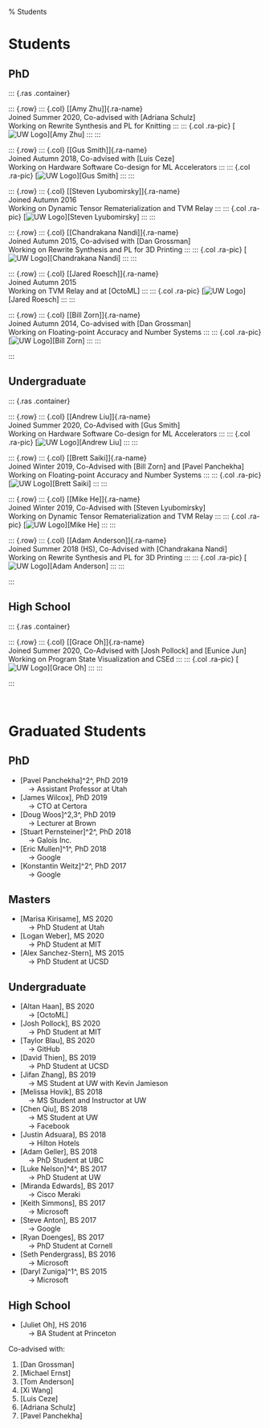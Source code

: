 % Students

<!-- TODO STARS -->

# Students

## PhD

::: {.ras .container}

::: {.row}
::: {.col}
  [[Amy Zhu]]{.ra-name} \
  Joined Summer 2020, Co-advised with [Adriana Schulz] \
  Working on Rewrite Synthesis and PL for Knitting
:::
::: {.col .ra-pic}
  [![UW Logo](thumb/logo-uw.png)][Amy Zhu]
:::
:::

::: {.row}
::: {.col}
  [[Gus Smith]]{.ra-name} \
  Joined Autumn 2018, Co-advised with [Luis Ceze] \
  Working on Hardware Software Co-design for ML Accelerators
:::
::: {.col .ra-pic}
  [![UW Logo](thumb/logo-uw.png)][Gus Smith]
:::
:::

::: {.row}
::: {.col}
  [[Steven Lyubomirsky]]{.ra-name} \
  Joined Autumn 2016 \
  Working on Dynamic Tensor Rematerialization and TVM Relay
:::
::: {.col .ra-pic}
  [![UW Logo](thumb/logo-uw.png)][Steven Lyubomirsky]
:::
:::

::: {.row}
::: {.col}
  [[Chandrakana Nandi]]{.ra-name} \
  Joined Autumn 2015, Co-advised with [Dan Grossman] \
  Working on Rewrite Synthesis and PL for 3D Printing
:::
::: {.col .ra-pic}
  [![UW Logo](thumb/logo-uw.png)][Chandrakana Nandi]
:::
:::

::: {.row}
::: {.col}
  [[Jared Roesch]]{.ra-name} \
  Joined Autumn 2015 \
  Working on TVM Relay and at [OctoML]
:::
::: {.col .ra-pic}
  [![UW Logo](thumb/logo-uw.png)][Jared Roesch]
:::
:::

::: {.row}
::: {.col}
  [[Bill Zorn]]{.ra-name} \
  Joined Autumn 2014, Co-advised with [Dan Grossman] \
  Working on Floating-point Accuracy and Number Systems
:::
::: {.col .ra-pic}
  [![UW Logo](thumb/logo-uw.png)][Bill Zorn]
:::
:::

:::


## Undergraduate

::: {.ras .container}

::: {.row}
::: {.col}
  [[Andrew Liu]]{.ra-name} \
  Joined Summer 2020, Co-Advised with [Gus Smith] \
  Working on Hardware Software Co-design for ML Accelerators
:::
::: {.col .ra-pic}
  [![UW Logo](thumb/logo-uw.png)][Andrew Liu]
:::
:::

::: {.row}
::: {.col}
  [[Brett Saiki]]{.ra-name} \
  Joined Winter 2019, Co-Advised with [Bill Zorn] and [Pavel Panchekha] \
  Working on Floating-point Accuracy and Number Systems
:::
::: {.col .ra-pic}
  [![UW Logo](thumb/logo-uw.png)][Brett Saiki]
:::
:::

::: {.row}
::: {.col}
  [[Mike He]]{.ra-name} \
  Joined Winter 2019, Co-Advised with [Steven Lyubomirsky]  \
  Working on Dynamic Tensor Rematerialization and TVM Relay
:::
::: {.col .ra-pic}
  [![UW Logo](thumb/logo-uw.png)][Mike He]
:::
:::

::: {.row}
::: {.col}
  [[Adam Anderson]]{.ra-name} \
  Joined Summer 2018 (HS), Co-Advised with [Chandrakana Nandi] \
  Working on Rewrite Synthesis and PL for 3D Printing
:::
::: {.col .ra-pic}
  [![UW Logo](thumb/logo-uw.png)][Adam Anderson]
:::
:::

:::


## High School

::: {.ras .container}

::: {.row}
::: {.col}
  [[Grace Oh]]{.ra-name} \
  Joined Summer 2020, Co-Advised with [Josh Pollock] and [Eunice Jun] \
  Working on Program State Visualization and CSEd
:::
::: {.col .ra-pic}
  [![UW Logo](thumb/logo-uw.png)][Grace Oh]
:::
:::

:::


&nbsp;

# Graduated Students

## PhD

  - [Pavel Panchekha]^2^, PhD 2019 \
      &nbsp; &nbsp; &rarr; Assistant Professor at Utah
  - [James Wilcox], PhD 2019 \
      &nbsp; &nbsp; &rarr; CTO at Certora
  - [Doug Woos]^2,3^, PhD 2019 \
      &nbsp; &nbsp; &rarr; Lecturer at Brown
  - [Stuart Pernsteiner]^2^, PhD 2018 \
      &nbsp; &nbsp; &rarr; Galois Inc.
  - [Eric Mullen]^1^, PhD 2018 \
      &nbsp; &nbsp; &rarr; Google
  - [Konstantin Weitz]^2^, PhD 2017 \
      &nbsp; &nbsp; &rarr; Google

## Masters

  - [Marisa Kirisame], MS 2020 \
      &nbsp; &nbsp; &rarr; PhD Student at Utah
  - [Logan Weber], MS 2020 \
      &nbsp; &nbsp; &rarr; PhD Student at MIT
  - [Alex Sanchez-Stern], MS 2015 \
      &nbsp; &nbsp; &rarr; PhD Student at UCSD

## Undergraduate

  - [Altan Haan], BS 2020 \
      &nbsp; &nbsp; &rarr; [OctoML]
  - [Josh Pollock], BS 2020 \
      &nbsp; &nbsp; &rarr; PhD Student at MIT
  - [Taylor Blau], BS 2020 \
      &nbsp; &nbsp; &rarr; GitHub
  - [David Thien], BS 2019 \
      &nbsp; &nbsp; &rarr; PhD Student at UCSD
  - [Jifan Zhang], BS 2019 \
      &nbsp; &nbsp; &rarr; MS Student at UW with Kevin Jamieson
  - [Melissa Hovik], BS 2018 \
      &nbsp; &nbsp; &rarr; MS Student and Instructor at UW
  - [Chen Qiu], BS 2018 \
      &nbsp; &nbsp; &rarr; MS Student at UW \
      &nbsp; &nbsp; &rarr; Facebook
  - [Justin Adsuara], BS 2018 \
      &nbsp; &nbsp; &rarr; Hilton Hotels
  - [Adam Geller], BS 2018 \
      &nbsp; &nbsp; &rarr; PhD Student at UBC
  - [Luke Nelson]^4^, BS 2017 \
      &nbsp; &nbsp; &rarr; PhD Student at UW
  - [Miranda Edwards], BS 2017 \
      &nbsp; &nbsp; &rarr; Cisco Meraki
  - [Keith Simmons], BS 2017 \
      &nbsp; &nbsp; &rarr; Microsoft
  - [Steve Anton], BS 2017 \
      &nbsp; &nbsp; &rarr; Google
  - [Ryan Doenges], BS 2017 \
      &nbsp; &nbsp; &rarr; PhD Student at Cornell
  - [Seth Pendergrass], BS 2016 \
      &nbsp; &nbsp; &rarr; Microsoft
  - [Daryl Zuniga]^1^, BS 2015 \
      &nbsp; &nbsp; &rarr; Microsoft

## High School

  - [Juliet Oh], HS 2016 \
      &nbsp; &nbsp; &rarr; BA Student at Princeton

Co-advised with:

  1. [Dan Grossman]
  2. [Michael Ernst]
  3. [Tom Anderson]
  4. [Xi Wang]
  5. [Luis Ceze]
  6. [Adriana Schulz]
  7. [Pavel Panchekha]
